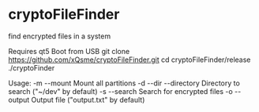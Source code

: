 # cryptoFileFinder
find encrypted files in a system

Requires qt5
Boot from USB
git clone https://github.com/xQsme/cryptoFileFinder.git
cd cryptoFileFinder/release
./cryptoFinder

Usage:
-m	--mount			Mount all partitions
-d	--dir	--directory	Directory to search ("~/dev" by default)
-s	--search		Search for encrypted files
-o	--output		Output file ("output.txt" by default)
